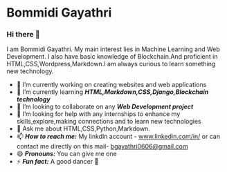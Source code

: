 # Bommidi Gayathri #

### Hi there 👋

I am Bommidi Gayathri. My main interest lies in Machine Learning and Web Development. I also have basic knowledge of Blockchain.And proficient in HTML,CSS,Wordpress,Markdown.I am always curious to learn something new technology.


- 🔭 I’m currently working on creating websites and web applications
- 🌱 I’m currently learning ***HTML,Markdown,CSS,Django,Blockchain technology***
- 👯 I’m looking to collaborate on any ***Web Development project***
- 🤔 I’m looking for help with any internships to enhance my skills,explore,making connections and to learn new technologies 
- 💬 Ask me about HTML,CSS,Python,Markdown.
- 📫 ***How to reach me:*** My linkdln account - www.linkedin.com/in/ or can contact me directly on this mail- bgayathri0606@gmail.com
- 😄 ***Pronouns:*** You can give me one
- ⚡ ***Fun fact:*** A good dancer :dancer:

